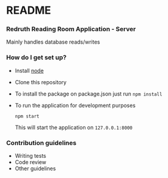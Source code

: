 # README #

### Redruth Reading Room Application - Server ###

Mainly handles database reads/writes

### How do I get set up? ###

* Install [node](https://nodejs.org/en/)
* Clone this repository
* To install the package on package.json just run
    `npm install`

* To run the application for development purposes

    `npm start`

    This will start the application on `127.0.0.1:8000`

### Contribution guidelines ###

* Writing tests
* Code review
* Other guidelines